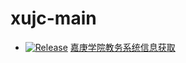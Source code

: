 # xujc-main

- [![Release](https://jitpack.io/v/x99wang/xujc-main.svg)](https://jitpack.io/#x99wang/xujc-main)  [嘉庚学院教务系统信息获取](https://github.com/x99wang/xujc-main/releases/tag/1.2)
